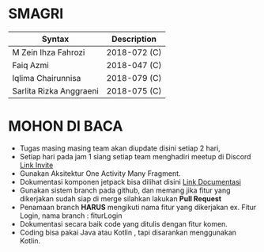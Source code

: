 # SMAGRI

| Syntax      | Description |
| ----------- | ----------- |
| M Zein Ihza Fahrozi      | 2018-072 (C)      |
| Faiq Azmi   | 2018-047 (C)        |
| Iqlima Chairunnisa   | 2018-079 (C)        |
| Sarlita Rizka Anggraeni   | 2018-075 (C)        |




# MOHON DI BACA
* Tugas masing masing team akan diupdate disini setiap 2 hari,
* Setiap hari pada jam 1 siang setiap team menghadiri meetup di Discord [Link Invite](https://discord.gg/YDCrH9f)
* Gunakan Aksitektur One Activity Many Fragment.
* Dokumentasi komponen jetpack bisa dilihat disini [Link Documentasi](https://developer.android.com/jetpack)
* Gunakan sistem branch pada github, dan memang jika fitur yang dikerjakan sudah siap di merge silahkan lakukan **Pull Request**
* Penamaan branch **HARUS** mengikuti nama fitur yang dikerjakan ex. Fitur Login, nama branch : fiturLogin
* Dokumentasi secara baik code yang ditulis dengan fitur komen.
* Coding bisa pakai Java atau Kotlin , tapi disarankan menggunakan Kotlin.

